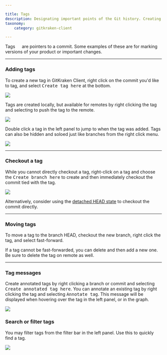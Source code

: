 ```yaml
---

title: Tags
description: Designating important points of the Git history. Creating Tags in GitKraken Client on commits is easy with the graph.
taxonomy:
    category: gitkraken-client

---
```


Tags <em class='context-menu'><img style='translate:rotate(180deg);height:1em;' src='/wp-content/uploads/icons/gk-tag-icon.svg'></em> are pointers to a commit.  Some examples of these are for marking versions of your product or important changes.

***
### Adding tags

To create a new tag in GitKraken Client, right click on the commit you'd like to tag, and select <kbd>Create tag here</kbd> at the bottom.

<img src="/wp-content/uploads//tags/add-tag.png" srcset="/wp-content/uploads//tags/add-tag.png" class="img-bordered img-responsive center">


Tags are created locally, but available for remotes by right clicking the tag and selecting to push the tag to the remote.

<img src="/wp-content/uploads//tags/tag-remote.png" srcset="/wp-content/uploads//tags/tag-remote.png" class="img-bordered img-responsive center">

Double click a tag in the left panel to jump to when the tag was added.  Tags can also be hidden and soloed just like branches from the right click menu.

<img src="/wp-content/uploads//tags/tag-right.png" srcset="/wp-content/uploads//tags/tag-right.png" class="img-bordered img-responsive center">

***

### Checkout a tag

While you cannot directly checkout a tag, right-click on a tag and choose the <kbd>Create branch here</kbd> to create and then immediately checkout the commit tied with the tag.

<img src="/wp-content/uploads//tags/tag-branch.png" srcset="/wp-content/uploads//tags/tag-branch@2x.png" class="img-bordered img-responsive center">

Alternatively, consider using the [detached HEAD state](/working-with-commits/detached-head-state/) to checkout the commit directly.

***

### Moving tags
To move a tag to the branch HEAD, checkout the new branch, right click the tag, and select fast-forward.

If a tag cannot be fast-forwarded, you can delete and then add a new one.  Be sure to delete the tag on remote as well.

***

### Tag messages
Create annotated tags by right clicking a branch or commit and selecting <kbd>Create annotated tag here</kbd>. You can annotate an existing tag by right clicking the tag and selecting <kbd>Annotate tag</kbd>. This message will be displayed when hovering over the tag in the left panel, or in the graph.

<img src="/wp-content/uploads//tags/tag-annotation.png" srcset="/wp-content/uploads//tags/tag-annotation.png" class="img-bordered img-responsive center">

### Search or filter tags

You may filter tags from the filter bar in the left panel. Use this to quickly find a tag.

<img src="/wp-content/uploads//tags/filter-tags.png" srcset="/wp-content/uploads//tags/filter-tags@2x.png" class="img-bordered img-responsive center">